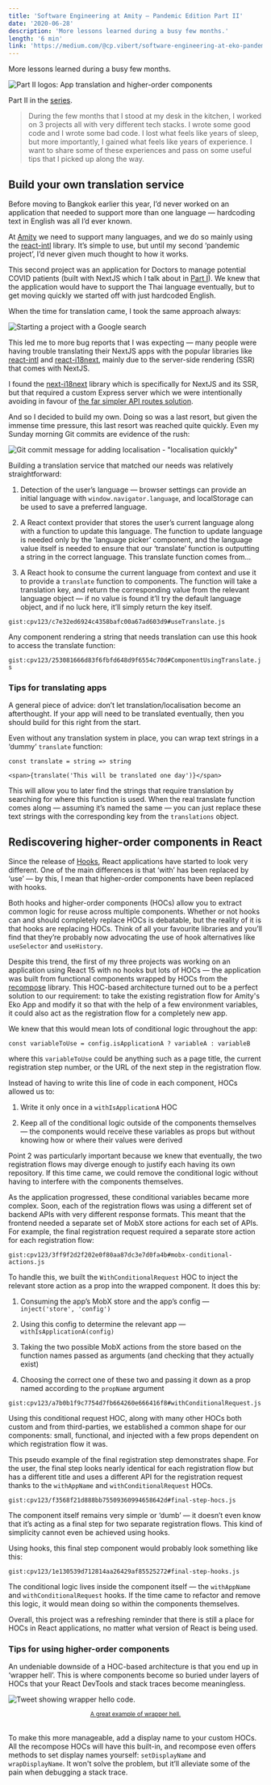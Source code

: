 ```yaml
---
title: 'Software Engineering at Amity — Pandemic Edition Part II'
date: '2020-06-28'
description: 'More lessons learned during a busy few months.'
length: '6 min'
link: 'https://medium.com/@cp.vibert/software-engineering-at-eko-pandemic-edition-part-ii-db7197a8f329'
---
```


More lessons learned during a busy few months.

![Part II logos: App translation and higher-order components](./part-2-logos.png)

Part II in the [series](https://medium.com/@cp.vibert/software-engineering-at-eko-pandemic-edition-part-i-75b8f4f578e6).

> During the few months that I stood at my desk in the kitchen, I worked on 3 projects all with very different tech stacks. I wrote some good code and I wrote some bad code. I lost what feels like years of sleep, but more importantly, I gained what feels like years of experience.
> I want to share some of these experiences and pass on some useful tips that I picked up along the way.

## Build your own translation service

Before moving to Bangkok earlier this year, I’d never worked on an application that needed to support more than one language — hardcoding text in English was all I’d ever known.

At [Amity](https://amity.co/) we need to support many languages, and we do so mainly using the [react-intl](https://formatjs.io/docs/react-intl/) library. It’s simple to use, but until my second ‘pandemic project’, I’d never given much thought to how it works.

This second project was an application for Doctors to manage potential COVID patients (built with NextJS which I talk about in [Part I](https://medium.com/@cp.vibert/software-engineering-at-eko-pandemic-edition-part-i-75b8f4f578e6)). We knew that the application would have to support the Thai language eventually, but to get moving quickly we started off with just hardcoded English.

When the time for translation came, I took the same approach always:

![Starting a project with a Google search](./google-search.png)

This led me to more bug reports that I was expecting — many people were having trouble translating their NextJS apps with the popular libraries like [react-intl](https://formatjs.io/docs/react-intl/) and [react-i18next](https://github.com/i18next/react-i18next), mainly due to the server-side rendering (SSR) that comes with NextJS.

I found the [next-i18next](https://github.com/isaachinman/next-i18next) library which is specifically for NextJS and its SSR, but that required a custom Express server which we were intentionally avoiding in favour of [the far simpler API routes solution](https://medium.com/@cp.vibert/software-engineering-at-eko-pandemic-edition-part-i-75b8f4f578e6).

And so I decided to build my own. Doing so was a last resort, but given the immense time pressure, this last resort was reached quite quickly. Even my Sunday morning Git commits are evidence of the rush:

![Git commit message for adding localisation - "localisation quickly"](./git-commit-message.png)

Building a translation service that matched our needs was relatively straightforward:

1. Detection of the user’s language — browser settings can provide an initial language with `window.navigator.language`, and localStorage can be used to save a preferred language.

1. A React context provider that stores the user’s current language along with a function to update this language. The function to update language is needed only by the ‘language picker’ component, and the language value itself is needed to ensure that our ‘translate’ function is outputting a string in the correct language. This translate function comes from…

1. A React hook to consume the current language from context and use it to provide a `translate` function to components. The function will take a translation key, and return the corresponding value from the relevant language object — if no value is found it’ll try the default language object, and if no luck here, it’ll simply return the key itself.

`gist:cpv123/c7e32ed6924c4358bafc00a67ad603d9#useTranslate.js`

Any component rendering a string that needs translation can use this hook to access the translate function:

`gist:cpv123/253081666d83f6fbfd648d9f6554c70d#ComponentUsingTranslate.js`

### Tips for translating apps

A general piece of advice: don’t let translation/localisation become an afterthought. If your app will need to be translated eventually, then you should build for this right from the start.

Even without any translation system in place, you can wrap text strings in a ‘dummy’ `translate` function:

    const translate = string => string

    <span>{translate('This will be translated one day')}</span>

This will allow you to later find the strings that require translation by searching for where this function is used. When the real translate function comes along — assuming it’s named the same — you can just replace these text strings with the corresponding key from the `translations` object.

## Rediscovering higher-order components in React

Since the release of [Hooks](https://reactjs.org/docs/hooks-intro.html), React applications have started to look very different. One of the main differences is that ‘with’ has been replaced by ‘use’ — by this, I mean that higher-order components have been replaced with hooks.

Both hooks and higher-order components (HOCs) allow you to extract common logic for reuse across multiple components. Whether or not hooks can and should completely replace HOCs is debatable, but the reality of it is that hooks are replacing HOCs. Think of all your favourite libraries and you’ll find that they’re probably now advocating the use of hook alternatives like `useSelector` and `useHistory`.

Despite this trend, the first of my three projects was working on an application using React 15 with no hooks but lots of HOCs — the application was built from functional components wrapped by HOCs from the [recompose](https://github.com/acdlite/recompose) library. This HOC-based architecture turned out to be a perfect solution to our requirement: to take the existing registration flow for Amity's Eko App and modify it so that with the help of a few environment variables, it could also act as the registration flow for a completely new app.

We knew that this would mean lots of conditional logic throughout the app:

    const variableToUse = config.isApplicationA ? variableA : variableB

where this `variableToUse` could be anything such as a page title, the current registration step number, or the URL of the next step in the registration flow.

Instead of having to write this line of code in each component, HOCs allowed us to:

1. Write it only once in a `withIsApplicationA` HOC

1. Keep all of the conditional logic outside of the components themselves — the components would receive these variables as props but without knowing how or where their values were derived

Point 2 was particularly important because we knew that eventually, the two registration flows may diverge enough to justify each having its own repository. If this time came, we could remove the conditional logic without having to interfere with the components themselves.

As the application progressed, these conditional variables became more complex. Soon, each of the registration flows was using a different set of backend APIs with very different response formats. This meant that the frontend needed a separate set of MobX store actions for each set of APIs. For example, the final registration request required a separate store action for each registration flow:

`gist:cpv123/3ff9f2d2f202e0f80aa87dc3e7d0fa4b#mobx-conditional-actions.js`

To handle this, we built the `WithConditionalRequest` HOC to inject the relevant store action as a prop into the wrapped component. It does this by:

1. Consuming the app’s MobX store and the app’s config — `inject('store', 'config')`

1. Using this config to determine the relevant app — `withIsApplicationA(config)`

1. Taking the two possible MobX actions from the store based on the function names passed as arguments (and checking that they actually exist)

1. Choosing the correct one of these two and passing it down as a prop named according to the `propName` argument

`gist:cpv123/a7b0b1f9c7754d7fb664260e666416f8#withConditionalRequest.js`

Using this conditional request HOC, along with many other HOCs both custom and from third-parties, we established a common shape for our components: small, functional, and injected with a few props dependent on which registration flow it was.

This pseudo example of the final registration step demonstrates shape. For the user, the final step looks nearly identical for each registration flow but has a different title and uses a different API for the registration request thanks to the `withAppName` and `withConditionalRequest` HOCs.

`gist:cpv123/f3568f21d888bb75509360994658642d#final-step-hocs.js`

The component itself remains very simple or ‘dumb’ — it doesn’t even know that it’s acting as a final step for two separate registration flows. This kind of simplicity cannot even be achieved using hooks.

Using hooks, this final step component would probably look something like this:

`gist:cpv123/1e130539d712814aa26429af85525272#final-step-hooks.js`

The conditional logic lives inside the component itself — the `withAppName` and `withConditionalRequest` hooks. If the time came to refactor and remove this logic, it would mean doing so within the components themselves.

Overall, this project was a refreshing reminder that there is still a place for HOCs in React applications, no matter what version of React is being used.

### Tips for using higher-order components

An undeniable downside of a HOC-based architecture is that you end up in ‘wrapper hell’. This is where components become so buried under layers of HOCs that your React DevTools and stack traces become meaningless.

![Tweet showing wrapper hello code.](./wrapper-hell-tweet.png)

<center><small><a href="https://twitter.com/dan_abramov/status/1045107407817461761?ref_src=twsrc%5Etfw%7Ctwcamp%5Etweetembed%7Ctwterm%5E1045110734550589441%7Ctwgr%5E&ref_url=https%3A%2F%2Fcdn.embedly.com%2Fwidgets%2Fmedia.html%3Ftype%3Dtext2Fhtmlkey%3Da19fcc184b9711e1b4764040d3dc5c07schema%3Dtwitterurl%3Dhttps3A%2F%2Ftwitter.com%2Fgrexql%2Fstatus%2F1045110734550589441image%3Dhttps3A%2F%2Fi.embed.ly%2F1%2Fimage3Furl3Dhttps253A252F252Fpbs.twimg.com252Fmedia252FDoD6dSSVAAAvdkO.jpg253Alarge26key3Da19fcc184b9711e1b4764040d3dc5c07">A great example of wrapper hell.</a></small></center><br />

To make this more manageable, add a display name to your custom HOCs. All the recompose HOCs will have this built-in, and recompose even offers methods to set display names yourself: `setDisplayName` and `wrapDisplayName`. It won't solve the problem, but it’ll alleviate some of the pain when debugging a stack trace.
